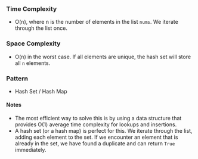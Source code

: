 ### Time Complexity
- O(n), where n is the number of elements in the list `nums`. We iterate through the list once.

### Space Complexity
- O(n) in the worst case. If all elements are unique, the hash set will store all `n` elements.

### Pattern
- Hash Set / Hash Map

#### Notes
- The most efficient way to solve this is by using a data structure that provides O(1) average time complexity for lookups and insertions.
- A hash set (or a hash map) is perfect for this. We iterate through the list, adding each element to the set. If we encounter an element that is already in the set, we have found a duplicate and can return `True` immediately.
